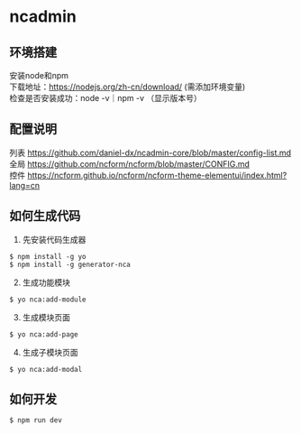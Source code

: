# ncadmin

## 环境搭建
安装node和npm  
下载地址：https://nodejs.org/zh-cn/download/ (需添加环境变量)  
检查是否安装成功：node -v｜npm -v （显示版本号）  

## 配置说明
列表 https://github.com/daniel-dx/ncadmin-core/blob/master/config-list.md  
全局 https://github.com/ncform/ncform/blob/master/CONFIG.md  
控件 https://ncform.github.io/ncform/ncform-theme-elementui/index.html?lang=cn  

## 如何生成代码

1. 先安装代码生成器

```
$ npm install -g yo
$ npm install -g generator-nca
```

2. 生成功能模块

```
$ yo nca:add-module
```

3. 生成模块页面

```
$ yo nca:add-page
```
4. 生成子模块页面

```
$ yo nca:add-modal
```

## 如何开发

```sh
$ npm run dev
```

